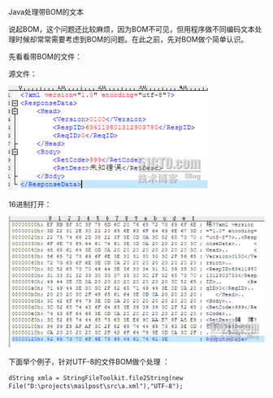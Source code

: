 Java处理带BOM的文本

说起BOM，这个问题还比较麻烦，因为BOM不可见，但用程序做不同编码文本处理时候却常常需要考虑到BOM的问题。在此之前，先对BOM做个简单认识。

先看看带BOM的文件：

源文件：

![](/assets/201006121276336513515.png)

16进制打开：

![](/assets/201006121276336369609.png)

下面举个例子，针对UTF-8的文件BOM做个处理 ：

```
dString xmla = StringFileToolkit.file2String(new File("D:\projects\mailpost\src\a.xml"),"UTF-8");
```

